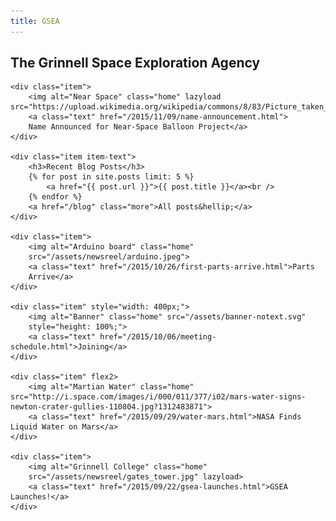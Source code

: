 ```yaml
---
title: GSEA
---
```


## The Grinnell Space Exploration Agency

<div id="news">

	<div class="item">
		<img alt="Near Space" class="home" lazyload src="https://upload.wikimedia.org/wikipedia/commons/8/83/Picture_taken_at_aprox._100,000_feet_above_Oregon_by_Justin_Hamel_and_Chris_Thompson.jpg">
		<a class="text" href="/2015/11/09/name-announcement.html">
		Name Announced for Near-Space Balloon Project</a>
	</div>

	<div class="item item-text">
		<h3>Recent Blog Posts</h3>
		{% for post in site.posts limit: 5 %}
			<a href="{{ post.url }}">{{ post.title }}</a><br />
		{% endfor %}
		<a href="/blog" class="more">All posts&hellip;</a>
	</div>

	<div class="item">
		<img alt="Arduino board" class="home"
		src="/assets/newsreel/arduino.jpeg">
		<a class="text" href="/2015/10/26/first-parts-arrive.html">Parts
		Arrive</a>
	</div>

	<div class="item" style="width: 400px;">
		<img alt="Banner" class="home" src="/assets/banner-notext.svg"
		style="height: 100%;">
		<a class="text" href="/2015/10/06/meeting-schedule.html">Joining</a>
	</div>

	<div class="item" flex2>
		<img alt="Martian Water" class="home" src="http://i.space.com/images/i/000/011/377/i02/mars-water-signs-newton-crater-gullies-110804.jpg?1312483871">
		<a class="text" href="/2015/09/29/water-mars.html">NASA Finds Liquid Water on Mars</a>
	</div>

	<div class="item">
		<img alt="Grinnell College" class="home"
		src="/assets/newsreel/gates_tower.jpg" lazyload>
		<a class="text" href="/2015/09/22/gsea-launches.html">GSEA Launches!</a>
	</div>

</div>
